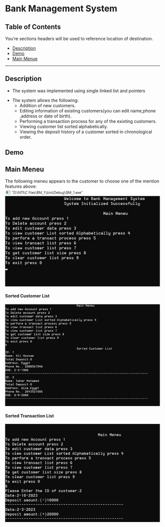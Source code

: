 # Bank Management System
## Table of Contents
You're sections headers will be used to reference location of destination.

- [Description](#Description)
- [Demo](#Demo)
- [Main Menue](#MainMenue)
---
## Description
* The system was implemented using single linked list and pointers
- The system allows the following:
  - Addition of new customers.
  - Editing information of existing customers(you can edit name,phone ,address or date of birth).
  - Performing a transaction process for any of the exixting customers.
  - Viewing customer list sorted alphabetically.
  - Viewing the deposit history of a customer sorted in chronological order.
## Demo
## Main Meneu
The following meneu appears to the customer to choose one of the mention features above:
<img src="https://github.com/Sara-Habo/C/blob/main/Demo_Images/Menue_list.jpg"/>

#### Sorted Customer List
<img src="https://github.com/Sara-Habo/C/blob/main/Demo_Images/customer_list.jpg"/>

#### Sorted Transaction List
<img src="https://github.com/Sara-Habo/C/blob/main/Demo_Images/transact_list.jpg"/>
